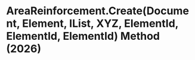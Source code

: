 # AreaReinforcement.Create(Document, Element, IList<Curve>, XYZ, ElementId, ElementId, ElementId) Method (2026)

﻿